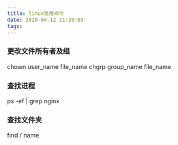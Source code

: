 ```yaml
---
title: linux常用命令
date: 2020-04-12 11:38:03
tags:
---
```

### 更改文件所有者及组
 chown user_name file_name
 chgrp group_name file_name

### 查找进程
ps -ef | grep nginx

### 查找文件夹
find / name
